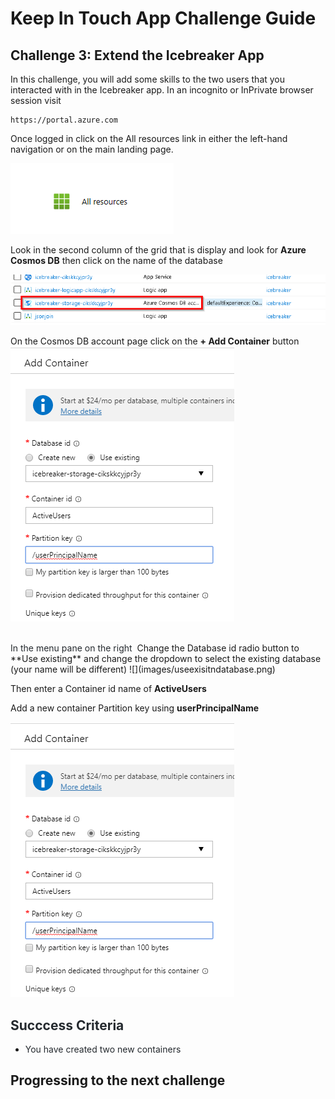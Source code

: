 # Keep In Touch App Challenge Guide

## Challenge 3: Extend the Icebreaker App

In this challenge, you will add some skills to the two users that you interacted with in the Icebreaker app. In an incognito or InPrivate browser session visit
<br>
```
https://portal.azure.com
```

Once logged in click on the All resources link in either the left-hand navigation or on the main landing page.  

![](images/all%20resources.png)

Look in the second column of the grid that is display and look for **Azure Cosmos DB** then click on the name of the database

![](images/cosmoslink.png)

On the Cosmos DB account page click on the **+ Add Container** button  
![](images/addcontainer.png)


<br>
<span class="colour" style="color:rgb(36, 41, 46)">In the menu pane on the right </span>
Change the Database id radio button to **Use existing** and change the dropdown to select the existing database (your name will be different)
![](images/useexisitndatabase.png)

Then enter a Container id name of **ActiveUsers**

Add a new container Partition key using **userPrincipalName** 

![](images/addcontainer.png)


## <span class="colour" style="color:rgb(36, 41, 46)">Succcess Criteria</span>

* <span class="colour" style="color:rgb(36, 41, 46)">You have created two new containers</span>

## Progressing to the next challenge<span class="colour" style="color:rgb(36, 41, 46)"></span>

<span class="colour" style="color:rgb(36, 41, 46)"></span>
